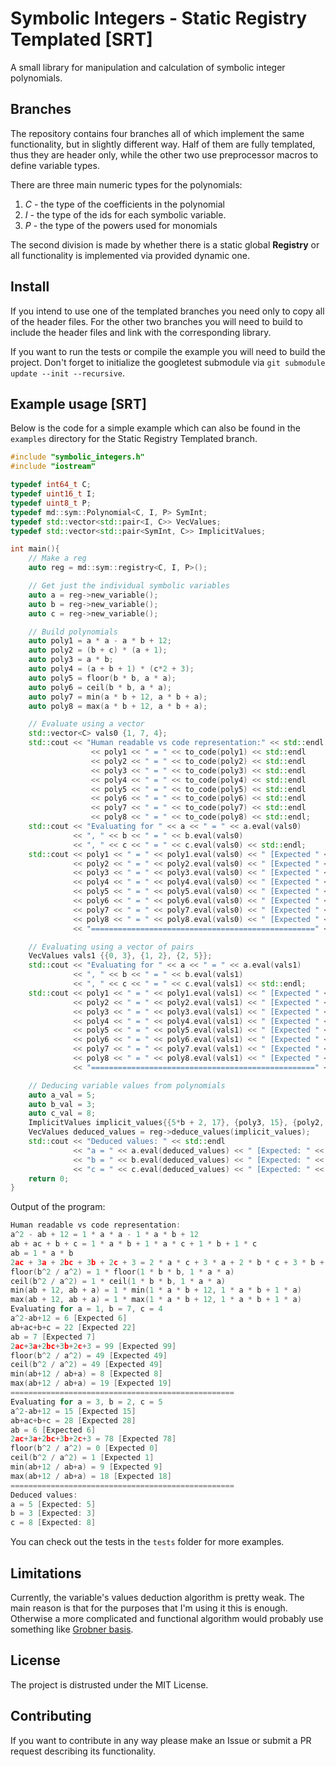 # Symbolic Integers - Static Registry Templated [SRT]
A small library for manipulation and calculation of symbolic integer polynomials.

## Branches
The repository contains four branches all of which implement the same
functionality, but in slightly different way. Half of them are fully 
templated, thus they are header only, while the other two use 
preprocessor macros to define variable types. 

There are three main numeric types for the polynomials:

   1. *C* - the type of the coefficients in the polynomial
   2. *I* - the type of the ids for each symbolic variable. 
   3. *P* - the type of the powers used for monomials

The second division is made by whether there is a static global 
**Registry** or all functionality is implemented via provided dynamic one.

## Install
If you intend to use one of the templated branches you need only to copy
all of the header files. For the other two branches you will need to 
build to include the header files and link with the corresponding library.

If you want to run the tests or compile the example you will need to 
build the project. Don't forget to initialize the googletest submodule 
via `git submodule update --init --recursive`. 
 
## Example usage [SRT]

Below is the code for a simple example which can also
be found in the `examples` directory for the Static Registry Templated branch.

```c++
#include "symbolic_integers.h"
#include "iostream"

typedef int64_t C;
typedef uint16_t I;
typedef uint8_t P;
typedef md::sym::Polynomial<C, I, P> SymInt;
typedef std::vector<std::pair<I, C>> VecValues;
typedef std::vector<std::pair<SymInt, C>> ImplicitValues;

int main(){
    // Make a reg
    auto reg = md::sym::registry<C, I, P>();

    // Get just the individual symbolic variables
    auto a = reg->new_variable();
    auto b = reg->new_variable();
    auto c = reg->new_variable();

    // Build polynomials
    auto poly1 = a * a - a * b + 12;
    auto poly2 = (b + c) * (a + 1);
    auto poly3 = a * b;
    auto poly4 = (a + b + 1) * (c*2 + 3);
    auto poly5 = floor(b * b, a * a);
    auto poly6 = ceil(b * b, a * a);
    auto poly7 = min(a * b + 12, a * b + a);
    auto poly8 = max(a * b + 12, a * b + a);

    // Evaluate using a vector
    std::vector<C> vals0 {1, 7, 4};
    std::cout << "Human readable vs code representation:" << std::endl
                  << poly1 << " = " << to_code(poly1) << std::endl
                  << poly2 << " = " << to_code(poly2) << std::endl
                  << poly3 << " = " << to_code(poly3) << std::endl
                  << poly4 << " = " << to_code(poly4) << std::endl
                  << poly5 << " = " << to_code(poly5) << std::endl
                  << poly6 << " = " << to_code(poly6) << std::endl
                  << poly7 << " = " << to_code(poly7) << std::endl
                  << poly8 << " = " << to_code(poly8) << std::endl;
    std::cout << "Evaluating for " << a << " = " << a.eval(vals0)
              << ", " << b << " = " << b.eval(vals0)
              << ", " << c << " = " << c.eval(vals0) << std::endl;
    std::cout << poly1 << " = " << poly1.eval(vals0) << " [Expected " << 6 << "]" << std::endl
              << poly2 << " = " << poly2.eval(vals0) << " [Expected " << 22 << "]" << std::endl
              << poly3 << " = " << poly3.eval(vals0) << " [Expected " << 7 << "]" << std::endl
              << poly4 << " = " << poly4.eval(vals0) << " [Expected " << 99 << "]" << std::endl
              << poly5 << " = " << poly5.eval(vals0) << " [Expected " << 49 << "]" << std::endl
              << poly6 << " = " << poly6.eval(vals0) << " [Expected " << 49 << "]" << std::endl
              << poly7 << " = " << poly7.eval(vals0) << " [Expected " << 8 << "]" << std::endl
              << poly8 << " = " << poly8.eval(vals0) << " [Expected " << 19 << "]" << std::endl
              << "==================================================" << std::endl;

    // Evaluating using a vector of pairs
    VecValues vals1 {{0, 3}, {1, 2}, {2, 5}};
    std::cout << "Evaluating for " << a << " = " << a.eval(vals1)
              << ", " << b << " = " << b.eval(vals1)
              << ", " << c << " = " << c.eval(vals1) << std::endl;
    std::cout << poly1 << " = " << poly1.eval(vals1) << " [Expected " << 15 << "]" << std::endl
              << poly2 << " = " << poly2.eval(vals1) << " [Expected " << 28 << "]" << std::endl
              << poly3 << " = " << poly3.eval(vals1) << " [Expected " << 6 << "]" << std::endl
              << poly4 << " = " << poly4.eval(vals1) << " [Expected " << 78 << "]" << std::endl
              << poly5 << " = " << poly5.eval(vals1) << " [Expected " << 0 << "]" << std::endl
              << poly6 << " = " << poly6.eval(vals1) << " [Expected " << 1 << "]" << std::endl
              << poly7 << " = " << poly7.eval(vals1) << " [Expected " << 9 << "]" << std::endl
              << poly8 << " = " << poly8.eval(vals1) << " [Expected " << 18 << "]" << std::endl
              << "==================================================" << std::endl;

    // Deducing variable values from polynomials
    auto a_val = 5;
    auto b_val = 3;
    auto c_val = 8;
    ImplicitValues implicit_values{{5*b + 2, 17}, {poly3, 15}, {poly2, 66}};
    VecValues deduced_values = reg->deduce_values(implicit_values);
    std::cout << "Deduced values: " << std::endl
              << "a = " << a.eval(deduced_values) << " [Expected: " << a_val << "]" <<  std::endl
              << "b = " << b.eval(deduced_values) << " [Expected: " << b_val << "]" <<  std::endl
              << "c = " << c.eval(deduced_values) << " [Expected: " << c_val << "]" <<  std::endl;
    return 0;
}
```

Output of the program:
```c++
Human readable vs code representation:
a^2 - ab + 12 = 1 * a * a - 1 * a * b + 12
ab + ac + b + c = 1 * a * b + 1 * a * c + 1 * b + 1 * c
ab = 1 * a * b
2ac + 3a + 2bc + 3b + 2c + 3 = 2 * a * c + 3 * a + 2 * b * c + 3 * b + 2 * c + 3
floor(b^2 / a^2) = 1 * floor(1 * b * b, 1 * a * a)
ceil(b^2 / a^2) = 1 * ceil(1 * b * b, 1 * a * a)
min(ab + 12, ab + a) = 1 * min(1 * a * b + 12, 1 * a * b + 1 * a)
max(ab + 12, ab + a) = 1 * max(1 * a * b + 12, 1 * a * b + 1 * a)
Evaluating for a = 1, b = 7, c = 4
a^2-ab+12 = 6 [Expected 6]
ab+ac+b+c = 22 [Expected 22]
ab = 7 [Expected 7]
2ac+3a+2bc+3b+2c+3 = 99 [Expected 99]
floor(b^2 / a^2) = 49 [Expected 49]
ceil(b^2 / a^2) = 49 [Expected 49]
min(ab+12 / ab+a) = 8 [Expected 8]
max(ab+12 / ab+a) = 19 [Expected 19]
==================================================
Evaluating for a = 3, b = 2, c = 5
a^2-ab+12 = 15 [Expected 15]
ab+ac+b+c = 28 [Expected 28]
ab = 6 [Expected 6]
2ac+3a+2bc+3b+2c+3 = 78 [Expected 78]
floor(b^2 / a^2) = 0 [Expected 0]
ceil(b^2 / a^2) = 1 [Expected 1]
min(ab+12 / ab+a) = 9 [Expected 9]
max(ab+12 / ab+a) = 18 [Expected 18]
==================================================
Deduced values: 
a = 5 [Expected: 5]
b = 3 [Expected: 3]
c = 8 [Expected: 8]
```

You can check out the tests in the `tests` folder for more examples.

## Limitations

Currently, the variable's values deduction algorithm is pretty weak. 
The main reason is that for the purposes that I'm using it this is enough. 
Otherwise a more complicated and functional algorithm would probably use
something like [Grobner basis](https://en.wikipedia.org/wiki/Gr%C3%B6bner_basis).

## License
The project is distrusted under the MIT License.

## Contributing
If you want to contribute in any way please make an Issue or submit a PR
request describing its functionality.
